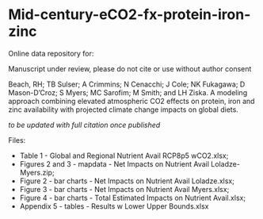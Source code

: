 # Mid-century-eCO2-fx-protein-iron-zinc

Online data repository for:

Manuscript under review, please do not cite or use without author consent

Beach, RH; TB Sulser; A Crimmins; N Cenacchi; J Cole; NK Fukagawa; D Mason-D’Croz; S Myers; MC Sarofim; M Smith; and LH Ziska. A modeling approach combining elevated atmospheric CO2 effects on protein, iron and zinc availability with projected climate change impacts on global diets.

_to be updated with full citation once published_

Files: 
+ Table 1 - Global and Regional Nutrient Avail RCP8p5 wCO2.xlsx; 
+ Figures 2 and 3 - mapdata - Net Impacts on Nutrient Avail Loladze-Myers.zip; 
+ Figure 2 - bar charts - Net Impacts on Nutrient Avail Loladze.xlsx; 
+ Figure 3 - bar charts - Net Impacts on Nutrient Avail Myers.xlsx; 
+ Figure 4 - bar charts - Total Estimated Impacts on Nutrient Avail.xlsx; 
+ Appendix 5 - tables - Results w Lower Upper Bounds.xlsx


